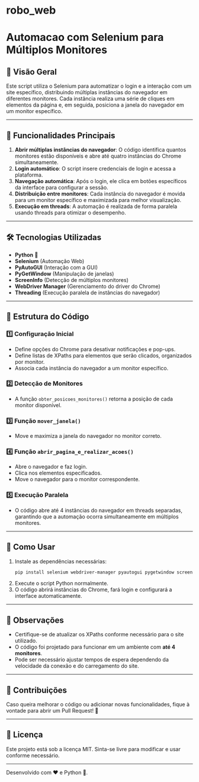 # robo_web
# Automacao com Selenium para Múltiplos Monitores

## 📌 Visão Geral
Este script utiliza o Selenium para automatizar o login e a interação com um site específico, distribuindo múltiplas instâncias do navegador em diferentes monitores. Cada instância realiza uma série de cliques em elementos da página e, em seguida, posiciona a janela do navegador em um monitor específico.

---

## 🚀 Funcionalidades Principais
1. **Abrir múltiplas instâncias do navegador**: O código identifica quantos monitores estão disponíveis e abre até quatro instâncias do Chrome simultaneamente.
2. **Login automático**: O script insere credenciais de login e acessa a plataforma.
3. **Navegação automática**: Após o login, ele clica em botões específicos da interface para configurar a sessão.
4. **Distribuição entre monitores**: Cada instância do navegador é movida para um monitor específico e maximizada para melhor visualização.
5. **Execução em threads**: A automação é realizada de forma paralela usando threads para otimizar o desempenho.

---

## 🛠 Tecnologias Utilizadas
- **Python** 🐍
- **Selenium** (Automação Web)
- **PyAutoGUI** (Interação com a GUI)
- **PyGetWindow** (Manipulação de janelas)
- **ScreenInfo** (Detecção de múltiplos monitores)
- **WebDriver Manager** (Gerenciamento do driver do Chrome)
- **Threading** (Execução paralela de instâncias do navegador)

---

## 📂 Estrutura do Código
### 1️⃣ **Configuração Inicial**
- Define opções do Chrome para desativar notificações e pop-ups.
- Define listas de XPaths para elementos que serão clicados, organizados por monitor.
- Associa cada instância do navegador a um monitor específico.

### 2️⃣ **Detecção de Monitores**
- A função `obter_posicoes_monitores()` retorna a posição de cada monitor disponível.

### 3️⃣ **Função `mover_janela()`**
- Move e maximiza a janela do navegador no monitor correto.

### 4️⃣ **Função `abrir_pagina_e_realizar_acoes()`**
- Abre o navegador e faz login.
- Clica nos elementos especificados.
- Move o navegador para o monitor correspondente.

### 5️⃣ **Execução Paralela**
- O código abre até 4 instâncias do navegador em threads separadas, garantindo que a automação ocorra simultaneamente em múltiplos monitores.

---

## 🔧 Como Usar
1. Instale as dependências necessárias:
    ```sh
    pip install selenium webdriver-manager pyautogui pygetwindow screeninfo
    ```
2. Execute o script Python normalmente.
3. O código abrirá instâncias do Chrome, fará login e configurará a interface automaticamente.

---

## 📝 Observações
- Certifique-se de atualizar os XPaths conforme necessário para o site utilizado.
- O código foi projetado para funcionar em um ambiente com **até 4 monitores**.
- Pode ser necessário ajustar tempos de espera dependendo da velocidade da conexão e do carregamento do site.

---

## 📌 Contribuições
Caso queira melhorar o código ou adicionar novas funcionalidades, fique à vontade para abrir um Pull Request! 🚀

---

## 📜 Licença
Este projeto está sob a licença MIT. Sinta-se livre para modificar e usar conforme necessário.

---

Desenvolvido com ❤️ e Python 🐍.

